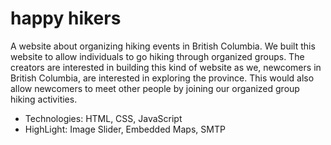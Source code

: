 # happy hikers
A website about organizing hiking events in British Columbia. We built this website to allow individuals to go hiking through organized groups. The creators are interested in building this kind of website as we, newcomers in British Columbia, are interested in exploring the province. This would also allow newcomers to meet other people by joining our organized group hiking activities.

- Technologies: HTML, CSS, JavaScript
- HighLight: Image Slider, Embedded Maps, SMTP
